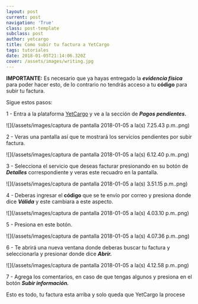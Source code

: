 ```yaml
---
layout: post
current: post
navigation: 'True'
class: post-template
subclass: post
author: yetcargo
title: Como subir tu factura a YetCargo
tags: tutoriales
date: 2018-01-05T21:14:06.320Z
cover: /assets/images/writing.jpg
---
```

**IMPORTANTE:** Es necesario que ya hayas entregado la __***evidencia física***__ para poder hacer esto, de lo contrario no tendrás acceso a tu **código** para subir tu factura.

Sigue estos pasos:

1 - Entra a la plataforma [YetCargo](https://yetcargo.com/login) y ve a la sección de _**Pagos pendientes.**_

![](/assets/images/captura de pantalla 2018-01-05 a la(s) 7.25.43 p.m..png)

2 - Veras una pantalla así que te mostrará los servicios pendientes por subir factura.

![](/assets/images/captura de pantalla 2018-01-05 a la(s) 6.12.40 p.m..png)

3 - Selecciona el servicio que deseas facturar presionando en su botón de _**Detalles**_ correspondiente y veras este recuadro en la pantalla.

![](/assets/images/captura de pantalla 2018-01-05 a la(s) 3.51.15 p.m..png)

4 - Deberas ingresar el **código** que se te envío por correo y presiona donde dice _**Válida**_ y este cambiara a este aspecto.

![](/assets/images/captura de pantalla 2018-01-05 a la(s) 4.03.10 p.m..png)

5 - Presiona en este botón.

![](/assets/images/captura de pantalla 2018-01-05 a la(s) 4.07.36 p.m..png)

6 - Te abrirá una nueva ventana donde deberas buscar tu factura y seleccionarla y presionar donde dice _**Abrir.**_

![](/assets/images/captura de pantalla 2018-01-05 a la(s) 4.12.58 p.m..png)

7 - Agrega los comentarios, en caso de que tengas algunos y presiona en el botón _**Subir información.**_

Esto es todo, tu factura esta arriba y solo queda que YetCargo la procese
